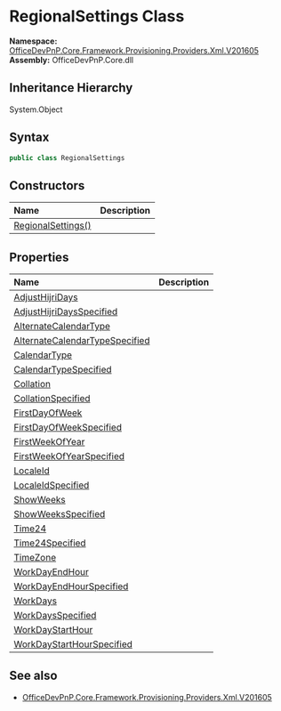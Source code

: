 # RegionalSettings Class
  

**Namespace:** [OfficeDevPnP.Core.Framework.Provisioning.Providers.Xml.V201605](OfficeDevPnP.Core.Framework.Provisioning.Providers.Xml.V201605.md)  
**Assembly:** OfficeDevPnP.Core.dll  
## Inheritance Hierarchy
System.Object  
## Syntax
```C#
public class RegionalSettings
```
## Constructors
|**Name**|**Description**|
|:-----|:-----|
| [RegionalSettings()](OfficeDevPnP.Core.Framework.Provisioning.Providers.Xml.V201605.RegionalSettings.ctor1.md) |  
## Properties
|**Name**|**Description**|
|:-----|:-----|
| [AdjustHijriDays](OfficeDevPnP.Core.Framework.Provisioning.Providers.Xml.V201605.RegionalSettings.AdjustHijriDays.md) | 
| [AdjustHijriDaysSpecified](OfficeDevPnP.Core.Framework.Provisioning.Providers.Xml.V201605.RegionalSettings.AdjustHijriDaysSpecified.md) | 
| [AlternateCalendarType](OfficeDevPnP.Core.Framework.Provisioning.Providers.Xml.V201605.RegionalSettings.AlternateCalendarType.md) | 
| [AlternateCalendarTypeSpecified](OfficeDevPnP.Core.Framework.Provisioning.Providers.Xml.V201605.RegionalSettings.AlternateCalendarTypeSpecified.md) | 
| [CalendarType](OfficeDevPnP.Core.Framework.Provisioning.Providers.Xml.V201605.RegionalSettings.CalendarType.md) | 
| [CalendarTypeSpecified](OfficeDevPnP.Core.Framework.Provisioning.Providers.Xml.V201605.RegionalSettings.CalendarTypeSpecified.md) | 
| [Collation](OfficeDevPnP.Core.Framework.Provisioning.Providers.Xml.V201605.RegionalSettings.Collation.md) | 
| [CollationSpecified](OfficeDevPnP.Core.Framework.Provisioning.Providers.Xml.V201605.RegionalSettings.CollationSpecified.md) | 
| [FirstDayOfWeek](OfficeDevPnP.Core.Framework.Provisioning.Providers.Xml.V201605.RegionalSettings.FirstDayOfWeek.md) | 
| [FirstDayOfWeekSpecified](OfficeDevPnP.Core.Framework.Provisioning.Providers.Xml.V201605.RegionalSettings.FirstDayOfWeekSpecified.md) | 
| [FirstWeekOfYear](OfficeDevPnP.Core.Framework.Provisioning.Providers.Xml.V201605.RegionalSettings.FirstWeekOfYear.md) | 
| [FirstWeekOfYearSpecified](OfficeDevPnP.Core.Framework.Provisioning.Providers.Xml.V201605.RegionalSettings.FirstWeekOfYearSpecified.md) | 
| [LocaleId](OfficeDevPnP.Core.Framework.Provisioning.Providers.Xml.V201605.RegionalSettings.LocaleId.md) | 
| [LocaleIdSpecified](OfficeDevPnP.Core.Framework.Provisioning.Providers.Xml.V201605.RegionalSettings.LocaleIdSpecified.md) | 
| [ShowWeeks](OfficeDevPnP.Core.Framework.Provisioning.Providers.Xml.V201605.RegionalSettings.ShowWeeks.md) | 
| [ShowWeeksSpecified](OfficeDevPnP.Core.Framework.Provisioning.Providers.Xml.V201605.RegionalSettings.ShowWeeksSpecified.md) | 
| [Time24](OfficeDevPnP.Core.Framework.Provisioning.Providers.Xml.V201605.RegionalSettings.Time24.md) | 
| [Time24Specified](OfficeDevPnP.Core.Framework.Provisioning.Providers.Xml.V201605.RegionalSettings.Time24Specified.md) | 
| [TimeZone](OfficeDevPnP.Core.Framework.Provisioning.Providers.Xml.V201605.RegionalSettings.TimeZone.md) | 
| [WorkDayEndHour](OfficeDevPnP.Core.Framework.Provisioning.Providers.Xml.V201605.RegionalSettings.WorkDayEndHour.md) | 
| [WorkDayEndHourSpecified](OfficeDevPnP.Core.Framework.Provisioning.Providers.Xml.V201605.RegionalSettings.WorkDayEndHourSpecified.md) | 
| [WorkDays](OfficeDevPnP.Core.Framework.Provisioning.Providers.Xml.V201605.RegionalSettings.WorkDays.md) | 
| [WorkDaysSpecified](OfficeDevPnP.Core.Framework.Provisioning.Providers.Xml.V201605.RegionalSettings.WorkDaysSpecified.md) | 
| [WorkDayStartHour](OfficeDevPnP.Core.Framework.Provisioning.Providers.Xml.V201605.RegionalSettings.WorkDayStartHour.md) | 
| [WorkDayStartHourSpecified](OfficeDevPnP.Core.Framework.Provisioning.Providers.Xml.V201605.RegionalSettings.WorkDayStartHourSpecified.md) | 
## See also
- [OfficeDevPnP.Core.Framework.Provisioning.Providers.Xml.V201605](OfficeDevPnP.Core.Framework.Provisioning.Providers.Xml.V201605.md)
